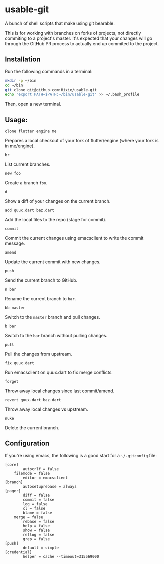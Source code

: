# usable-git
A bunch of shell scripts that make using git bearable.

This is for working with branches on forks of projects, not directly commiting to
a project's master. It's expected that your changes will go through the
GitHub PR process to actually end up commited to the project.

## Installation

Run the following commands in a terminal:

```bash
mkdir -p ~/bin
cd ~/bin
git clone git@github.com:Hixie/usable-git
echo 'export PATH=$PATH:~/bin/usable-git' >> ~/.bash_profile
```

Then, open a new terminal.

## Usage:

`clone flutter engine me`

  Prepares a local checkout of your fork of flutter/engine (where your
  fork is in me/engine).


`br`

  List current branches.


`new foo`

  Create a branch `foo`.


`d`

  Show a diff of your changes on the current branch.


`add quux.dart baz.dart`

  Add the local files to the repo (stage for commit).


`commit`

  Commit the current changes using emacsclient to write the commit message.


`amend`

  Update the current commit with new changes.


`push`

  Send the current branch to GitHub.


`n bar`

  Rename the current branch to `bar`.


`bb master`

  Switch to the `master` branch and pull changes.


`b bar`

  Switch to the `bar` branch without pulling changes.


`pull`

  Pull the changes from upstream.


`fix quux.dart`

  Run emacsclient on quux.dart to fix merge conflicts.


`forget`

  Throw away local changes since last commit/amend.


`revert quux.dart baz.dart`

  Throw away local changes vs upstream.


`nuke`

  Delete the current branch.

## Configuration

If you're using emacs, the following is a good start for a `~/.gitconfig` file:

```
[core]
        autocrlf = false
	filemode = false
        editor = emacsclient
[branch]
        autosetuprebase = always
[pager]
       	diff = false
        commit = false
        log = false
        cl = false
        blame = false
	merge = false
        rebase = false
        help = false
        show = false
        reflog = false
        grep = false
[push]
        default = simple
[credential]
        helper = cache --timeout=315569000
```
